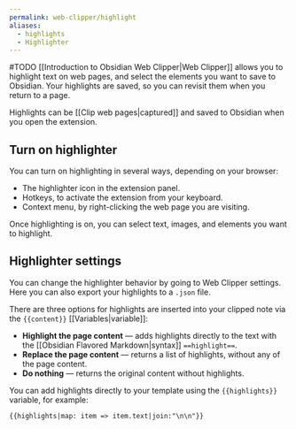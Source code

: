 ```yaml
---
permalink: web-clipper/highlight
aliases:
  - highlights
  - Highlighter
---
```

#TODO
[[Introduction to Obsidian Web Clipper|Web Clipper]] allows you to highlight text on web pages, and select the elements you want to save to Obsidian. Your highlights are saved, so you can revisit them when you return to a page.

Highlights can be [[Clip web pages|captured]] and saved to Obsidian when you open the extension.

## Turn on highlighter

You can turn on highlighting in several ways, depending on your browser:

- The highlighter icon in the extension panel.
- Hotkeys, to activate the extension from your keyboard.
- Context menu, by right-clicking the web page you are visiting.

Once highlighting is on, you can select text, images, and elements you want to highlight.

## Highlighter settings

You can change the highlighter behavior by going to Web Clipper settings. Here you can also export your highlights to a `.json` file.

There are three options for highlights are inserted into your clipped note via the `{{content}}` [[Variables|variable]]:

- **Highlight the page content** — adds highlights directly to the text with the [[Obsidian Flavored Markdown|syntax]] `==highlight==`.
- **Replace the page content** — returns a list of highlights, without any of the page content.
- **Do nothing** — returns the original content without highlights.

You can add highlights directly to your template using the `{{highlights}}` variable, for example:

```
{{highlights|map: item => item.text|join:"\n\n"}}
```
